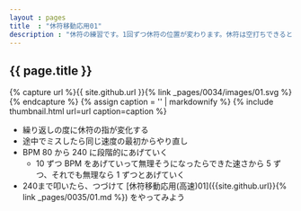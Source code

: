 ```yaml
---
layout : pages
title  : "休符移動応用01"
description : "休符の練習です。1回ずつ休符の位置が変わります。休符は空打ちできると速くてもリズムを正確に捉えることができるかと思います。"
---
```


## {{ page.title }}

{% capture url %}{{ site.github.url }}{% link _pages/0034/images/01.svg %}{% endcapture %}
{% assign caption = '' | markdownify %}
{% include thumbnail.html url=url caption=caption %}

* 繰り返しの度に休符の指が変化する
* 途中でミスしたら同じ速度の最初からやり直し
* BPM 80 から 240 に段階的にあげていく
  * 10 ずつ BPM をあげていって無理そうになったらできた速さから 5 ずつ、それでも無理なら 1 ずつとあげていく
* 240まで叩いたら、つづけて [休符移動応用(高速)01]({{site.github.url}}{% link _pages/0035/01.md %}) をやってみよう
